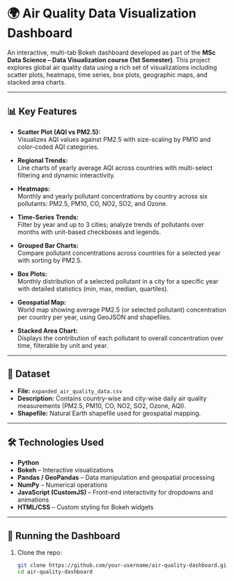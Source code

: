 # 🌍 Air Quality Data Visualization Dashboard

An interactive, multi-tab Bokeh dashboard developed as part of the **MSc Data Science – Data Visualization course (1st Semester)**. This project explores global air quality data using a rich set of visualizations including scatter plots, heatmaps, time series, box plots, geographic maps, and stacked area charts.

---

## 📊 Key Features

- **Scatter Plot (AQI vs PM2.5):**  
  Visualizes AQI values against PM2.5 with size-scaling by PM10 and color-coded AQI categories.

- **Regional Trends:**  
  Line charts of yearly average AQI across countries with multi-select filtering and dynamic interactivity.

- **Heatmaps:**  
  Monthly and yearly pollutant concentrations by country across six pollutants: PM2.5, PM10, CO, NO2, SO2, and Ozone.

- **Time-Series Trends:**  
  Filter by year and up to 3 cities; analyze trends of pollutants over months with unit-based checkboxes and legends.

- **Grouped Bar Charts:**  
  Compare pollutant concentrations across countries for a selected year with sorting by PM2.5.

- **Box Plots:**  
  Monthly distribution of a selected pollutant in a city for a specific year with detailed statistics (min, max, median, quartiles).

- **Geospatial Map:**  
  World map showing average PM2.5 (or selected pollutant) concentration per country per year, using GeoJSON and shapefiles.

- **Stacked Area Chart:**  
  Displays the contribution of each pollutant to overall concentration over time, filterable by unit and year.

---

## 📂 Dataset

- **File:** `expanded_air_quality_data.csv`
- **Description:** Contains country-wise and city-wise daily air quality measurements (PM2.5, PM10, CO, NO2, SO2, Ozone, AQI).
- **Shapefile:** Natural Earth shapefile used for geospatial mapping.

---

## 🛠 Technologies Used

- **Python**
- **Bokeh** – Interactive visualizations
- **Pandas / GeoPandas** – Data manipulation and geospatial processing
- **NumPy** – Numerical operations
- **JavaScript (CustomJS)** – Front-end interactivity for dropdowns and animations
- **HTML/CSS** – Custom styling for Bokeh widgets

---

## 🚀 Running the Dashboard

1. Clone the repo:
   ```bash
   git clone https://github.com/your-username/air-quality-dashboard.git
   cd air-quality-dashboard
